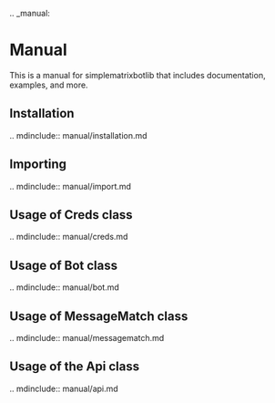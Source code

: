.. _manual:

# Manual

This is a manual for simplematrixbotlib that includes documentation, examples, and more.

## Installation

.. mdinclude:: manual/installation.md

## Importing

.. mdinclude:: manual/import.md

## Usage of Creds class

.. mdinclude:: manual/creds.md

## Usage of Bot class

.. mdinclude:: manual/bot.md

## Usage of MessageMatch class

.. mdinclude:: manual/messagematch.md

## Usage of the Api class

.. mdinclude:: manual/api.md
